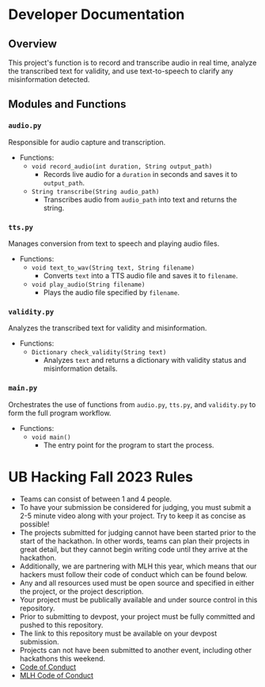 # Developer Documentation

## Overview

This project's function is to record and transcribe audio in real time, analyze the transcribed text for validity, and use text-to-speech to clarify any misinformation detected.

## Modules and Functions

### `audio.py`

Responsible for audio capture and transcription.

- Functions:
  - `void record_audio(int duration, String output_path)`
    - Records live audio for a `duration` in seconds and saves it to `output_path`.
  - `String transcribe(String audio_path)`
    - Transcribes audio from `audio_path` into text and returns the string.

### `tts.py`

Manages conversion from text to speech and playing audio files.

- Functions:
  - `void text_to_wav(String text, String filename)`
    - Converts `text` into a TTS audio file and saves it to `filename`.
  - `void play_audio(String filename)`
    - Plays the audio file specified by `filename`.

### `validity.py`

Analyzes the transcribed text for validity and misinformation.

- Functions:
  - `Dictionary check_validity(String text)`
    - Analyzes `text` and returns a dictionary with validity status and misinformation details.

### `main.py`

Orchestrates the use of functions from `audio.py`, `tts.py`, and `validity.py` to form the full program workflow.

- Functions:
  - `void main()`
    - The entry point for the program to start the process.








# UB Hacking Fall 2023 Rules 
- Teams can consist of between 1 and 4 people.
- To have your submission be considered for judging, you must submit a 2-5 minute video along with your project. Try to keep it as concise as possible!
- The projects submitted for judging cannot have been started prior to the start of the hackathon. In other words, teams can plan their projects in great detail, but they cannot begin writing code until they arrive at the hackathon.
- Additionally, we are partnering with MLH this year, which means that our hackers must follow their code of conduct which can be found below.
- Any and all resources used must be open source and specified in either the project, or the project description.
- Your project must be publically available and under source control in this repository.
- Prior to submitting to devpost, your project must be fully committed and pushed to this repository.
- The link to this repository must be available on your devpost submission.
- Projects can not have been submitted to another event, including other hackathons this weekend.
- [Code of Conduct](https://drive.google.com/file/d/1RH_TtRu6EOHSbOoiSj2h1Q4jswtVILzE/view)
- [MLH Code of Conduct](https://static.mlh.io/docs/mlh-code-of-conduct.pdf)
